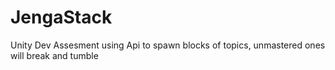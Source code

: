 # JengaStack
Unity Dev Assesment using Api to spawn blocks of topics, unmastered ones will break and tumble
